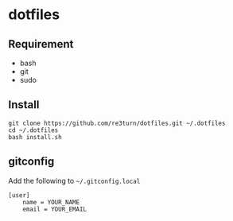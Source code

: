 # dotfiles

## Requirement

- bash
- git
- sudo

## Install

```
git clone https://github.com/re3turn/dotfiles.git ~/.dotfiles
cd ~/.dotfiles
bash install.sh
```

## gitconfig

Add the following to `~/.gitconfig.local`

```
[user]
    name = YOUR_NAME
    email = YOUR_EMAIL
```

